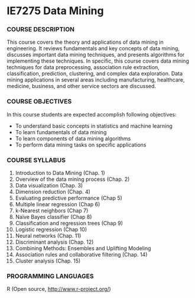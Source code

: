 # IE7275 Data Mining
### COURSE DESCRIPTION
This course covers the theory and applications of data mining in engineering. It reviews fundamentals and key concepts of data mining, discusses important data mining techniques, and presents algorithms for implementing these techniques. In specific, this course covers data mining techniques for data preprocessing, association rule extraction, classification, prediction, clustering, and complex data exploration. Data mining applications in several areas including manufacturing, healthcare, medicine, business, and other service sectors are discussed.
### COURSE OBJECTIVES
In this course students are expected accomplish following objectives:
- To understand basic concepts in statistics and machine learning
- To learn fundamentals of data mining
- To learn components of data mining algorithms
- To perform data mining tasks on specific applications
### COURSE SYLLABUS
1. Introduction to Data Mining (Chap. 1)
2. Overview of the data mining process (Chap. 2)
3. Data visualization (Chap. 3)
4. Dimension reduction (Chap. 4)
5. Evaluating predictive performance (Chap 5)
6. Multiple linear regression (Chap 6)
7. k-Nearest neighbors (Chap 7)
8. Naïve Bayes classifier (Chap 8)
9. Classification and regression trees (Chap 9)
10. Logistic regression (Chap 10)
11. Neural networks (Chap. 11)
12. Discriminant analysis (Chap. 12)
13. Combining Methods: Ensembles and Uplifting Modeling
14. Association rules and collaborative filtering (Chap. 14)
15. Cluster analysis (Chap. 15)
### PROGRAMMING LANGUAGES
R (Open source, http://www.r-project.org/)
